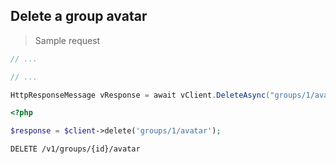 ## Delete a group avatar

> Sample request

```java
// ...
```

```c
// ...
```

```csharp
HttpResponseMessage vResponse = await vClient.DeleteAsync("groups/1/avatar");
```

```php
<?php

$response = $client->delete('groups/1/avatar');
```

`DELETE /v1/groups/{id}/avatar`
